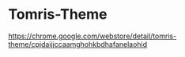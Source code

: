 # Tomris-Theme

https://chrome.google.com/webstore/detail/tomris-theme/cpjdaijjccaamghohkbdhafanelaohid
